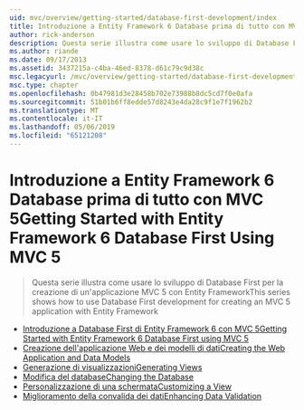 ```yaml
---
uid: mvc/overview/getting-started/database-first-development/index
title: Introduzione a Entity Framework 6 Database prima di tutto con MVC 5 | Microsoft Docs
author: rick-anderson
description: Questa serie illustra come usare lo sviluppo di Database First per la creazione di un'applicazione MVC 5 con Entity Framework
ms.author: riande
ms.date: 09/17/2013
ms.assetid: 3437215a-c4ba-46ed-8378-d61c79c9d38c
msc.legacyurl: /mvc/overview/getting-started/database-first-development
msc.type: chapter
ms.openlocfilehash: 0b47981d3e28458b702e73988b8dc5cd7f0e0afa
ms.sourcegitcommit: 51b01b6ff8edde57d8243e4da28c9f1e7f1962b2
ms.translationtype: MT
ms.contentlocale: it-IT
ms.lasthandoff: 05/06/2019
ms.locfileid: "65121208"
---
```

# <a name="getting-started-with-entity-framework-6-database-first-using-mvc-5"></a><span data-ttu-id="7205e-103">Introduzione a Entity Framework 6 Database prima di tutto con MVC 5</span><span class="sxs-lookup"><span data-stu-id="7205e-103">Getting Started with Entity Framework 6 Database First Using MVC 5</span></span>

> <span data-ttu-id="7205e-104">Questa serie illustra come usare lo sviluppo di Database First per la creazione di un'applicazione MVC 5 con Entity Framework</span><span class="sxs-lookup"><span data-stu-id="7205e-104">This series shows how to use Database First development for creating an MVC 5 application with Entity Framework</span></span>

- [<span data-ttu-id="7205e-105">Introduzione a Database First di Entity Framework 6 con MVC 5</span><span class="sxs-lookup"><span data-stu-id="7205e-105">Getting Started with Entity Framework 6 Database First using MVC 5</span></span>](setting-up-database.md)
- [<span data-ttu-id="7205e-106">Creazione dell'applicazione Web e dei modelli di dati</span><span class="sxs-lookup"><span data-stu-id="7205e-106">Creating the Web Application and Data Models</span></span>](creating-the-web-application.md)
- [<span data-ttu-id="7205e-107">Generazione di visualizzazioni</span><span class="sxs-lookup"><span data-stu-id="7205e-107">Generating Views</span></span>](generating-views.md)
- [<span data-ttu-id="7205e-108">Modifica del database</span><span class="sxs-lookup"><span data-stu-id="7205e-108">Changing the Database</span></span>](changing-the-database.md)
- [<span data-ttu-id="7205e-109">Personalizzazione di una schermata</span><span class="sxs-lookup"><span data-stu-id="7205e-109">Customizing a View</span></span>](customizing-a-view.md)
- [<span data-ttu-id="7205e-110">Miglioramento della convalida dei dati</span><span class="sxs-lookup"><span data-stu-id="7205e-110">Enhancing Data Validation</span></span>](enhancing-data-validation.md)
